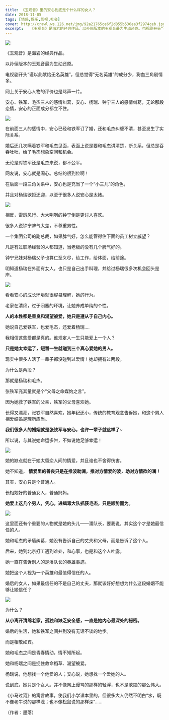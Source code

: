```yaml
---
title: 《玉观音》里的安心到底是个什么样的女人？
date: 2018-11-05
tags: [情感,娱乐,影视,社会]
cover: http://crawl.ws.126.net/img/92a21765ce6f2d855b536ea3f2974ceb.jpg
excerpt:   《玉观音》是海岩的经典作品。以孙俪版本的玉观音最为生动还原。电视剧开头“谨以此献给无名
---
```

![](http://crawl.ws.126.net/img/92a21765ce6f2d855b536ea3f2974ceb.jpg)  

《玉观音》是海岩的经典作品。

以孙俪版本的玉观音最为生动还原。

电视剧开头“谨以此献给无名英雄”，但总觉得“无名英雄”的成分少，狗血三角剧情多。

网上关于安心人物的评价也是骂声一片。

安心、铁军、毛杰三人的感情纠葛，安心、杨瑞、钟宁三人的感情纠葛，无论那段恋情，安心的正面成分都立不住。

![](http://crawl.ws.126.net/img/13124d24d6150cea67e1f02532427bd4.jpg)  

在前面三人的感情中，安心已经和铁军订了婚，还和毛杰纠缠不清，甚至发生了实际关系。

婚后还几次瞒着铁军和毛杰见面，表面上说是要和毛杰讲清楚，断关系，但总是吞吞吐吐，给了毛杰想象空间和机会。

无论是对铁军还是毛杰来说，都不公平。

网友说，安心就是闹心。总结的很到位啊！

在后面一段三角关系中，安心也是充当了一个“小三儿”的角色，

并且对杨瑞欲拒还迎，以至于很多人说安心是太婊。

![](http://crawl.ws.126.net/img/fcde4fbb2cc1da0fe356ee85f1acf4d4.jpg)  

相反，雷厉风行、大大咧咧的钟宁倒是更讨人喜欢。

很多人说钟宁脾气太差，不尊重男性。

一个集团公司的副总裁，如果脾气好，怎么能管得住下面的员工树立威望？

凡是有过职场经验的人都知道，当老板的没有几个脾气好的。

钟宁兄妹对杨瑞父子也算仁至义尽，给工作，给体面，给前途。

明知道杨瑞在外面有女人，也只是自己出手料理，并给过杨瑞很多次机会回头是岸。

![](http://crawl.ws.126.net/img/ac7370714606b5fbf11cfcb0d812a7b7.jpg)  

看看安心的成长环境就很容易理解，她的行为。

老家在清绵，过于闭塞的环境，让她养成单纯的个性。

**人的本性都是善良和渴望被爱，她只是遵从于自己内心。**

她说自己爱铁军，也爱毛杰，还爱着杨瑞....

我相信这些爱都是真的。谁规定人一生只能爱上一个人？

**只是她太幸运了，短暂一生就碰到三个真心爱她的男人。**

现实中很多人活了一辈子都没碰到过爱情！她却拥有过两段。

为什么是两段？

那就是杨瑞和毛杰。

张铁军充其量就是个“父母之命媒妁之言”。

因为她救了铁军的父亲，铁军的父母喜欢她。

长得又漂亮，张铁军自然喜欢，她年纪还小，传统的教育观念告诉她，和这个男人相爱结婚是理所应当。

**我们很多人的婚姻就是张铁军与安心，也许一辈子就这样了~**

所以说，与其说她命运多舛，不如说她足够幸运！

![](http://crawl.ws.126.net/img/dfafe503b854eeb654af0babe6a50376.jpg)  

她的缺点就在于她太留恋人间的情爱，并且谁也不舍得伤害。

她不知道， **情爱里的善良只是在推波助澜，推对方情爱的波，助对方情欲的澜！**

其实，安心只是个普通人。

长相姣好的普通女人，普通妈妈。

**她爱上这几个男人，凭心，进缉毒大队抓获毛杰，只是顺势而为。**

![](http://crawl.ws.126.net/img/25b5cb4735f753343f4a5cefbffcc093.jpg)  

这里面还有个重要的人物就是她的头儿——潘队长，要我说，其实这个才是她最信任的人。

她和毛杰的矛盾纠葛，她没有告诉自己的丈夫和父母，而是告诉了这个人。

后来，她到北京打工遇到难处，和心事，也是和这个人吐露。

她一直在告诉别人的是潘队长的英雄事迹。

她把这个人视为一个英雄和最值得信任的人。

婚后的女人，如果最信任的不是自己的丈夫，那就该好好想想为什么这段婚姻不能够让她信任？

![](http://crawl.ws.126.net/img/180af8fe49c4f20a41f9742dba679902.jpg)  

为什么？

**从小离开清绵老家，孤独和缺乏安全感，一直是她内心最深处的秘密。**

婚后的生活，她和铁军之间并到没有无话不谈的地步。

而是相敬如宾。

她和毛杰之间是青春情动，情不知所起。

她和杨瑞之间是捉住救命稻草、渴望被爱。

杨瑞说，他想找一个他爱的人；安心说，她想找一个爱她的人。

说到底，她只是个女人。并不像网上谩骂的那样的轻浮，也不是歌颂的那么伟大。

《小马过河》的寓言故事，使我们小学课本里的，但很多大人仍然不明白“水，既不像老牛说的那样浅；也不像松鼠说的那样深”......

（作者：墨落）

